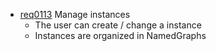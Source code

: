 * [req0113](https://github.com/DomainDrivenArchitecture/ddaRequirement/blob/master/en/requirements/req0113.md) Manage instances
  * The user can create / change a instance
  * Instances are organized in NamedGraphs